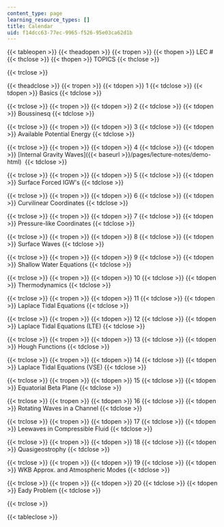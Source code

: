 ```yaml
---
content_type: page
learning_resource_types: []
title: Calendar
uid: f14dcc63-77ec-9965-f526-95e03ca62d1b
---
```


{{< tableopen >}}
{{< theadopen >}}
{{< tropen >}}
{{< thopen >}}
LEC #
{{< thclose >}}
{{< thopen >}}
TOPICS
{{< thclose >}}

{{< trclose >}}

{{< theadclose >}}
{{< tropen >}}
{{< tdopen >}}
1
{{< tdclose >}}
{{< tdopen >}}
Basics
{{< tdclose >}}

{{< trclose >}}
{{< tropen >}}
{{< tdopen >}}
2
{{< tdclose >}}
{{< tdopen >}}
Boussinesq
{{< tdclose >}}

{{< trclose >}}
{{< tropen >}}
{{< tdopen >}}
3
{{< tdclose >}}
{{< tdopen >}}
Available Potential Energy
{{< tdclose >}}

{{< trclose >}}
{{< tropen >}}
{{< tdopen >}}
4
{{< tdclose >}}
{{< tdopen >}}
[Internal Gravity Waves]({{< baseurl >}}/pages/lecture-notes/demo-html) 
{{< tdclose >}}

{{< trclose >}}
{{< tropen >}}
{{< tdopen >}}
5
{{< tdclose >}}
{{< tdopen >}}
Surface Forced IGW's
{{< tdclose >}}

{{< trclose >}}
{{< tropen >}}
{{< tdopen >}}
6
{{< tdclose >}}
{{< tdopen >}}
Curvilinear Coordinates
{{< tdclose >}}

{{< trclose >}}
{{< tropen >}}
{{< tdopen >}}
7
{{< tdclose >}}
{{< tdopen >}}
Pressure-like Coordinates
{{< tdclose >}}

{{< trclose >}}
{{< tropen >}}
{{< tdopen >}}
8
{{< tdclose >}}
{{< tdopen >}}
Surface Waves
{{< tdclose >}}

{{< trclose >}}
{{< tropen >}}
{{< tdopen >}}
9
{{< tdclose >}}
{{< tdopen >}}
Shallow Water Equations
{{< tdclose >}}

{{< trclose >}}
{{< tropen >}}
{{< tdopen >}}
10
{{< tdclose >}}
{{< tdopen >}}
Thermodynamics
{{< tdclose >}}

{{< trclose >}}
{{< tropen >}}
{{< tdopen >}}
11
{{< tdclose >}}
{{< tdopen >}}
Laplace Tidal Equations
{{< tdclose >}}

{{< trclose >}}
{{< tropen >}}
{{< tdopen >}}
12
{{< tdclose >}}
{{< tdopen >}}
Laplace Tidal Equations (LTE)
{{< tdclose >}}

{{< trclose >}}
{{< tropen >}}
{{< tdopen >}}
13
{{< tdclose >}}
{{< tdopen >}}
Hough Functions
{{< tdclose >}}

{{< trclose >}}
{{< tropen >}}
{{< tdopen >}}
14
{{< tdclose >}}
{{< tdopen >}}
Laplace Tidal Equations (VSE)
{{< tdclose >}}

{{< trclose >}}
{{< tropen >}}
{{< tdopen >}}
15
{{< tdclose >}}
{{< tdopen >}}
Equatorial Beta Plane
{{< tdclose >}}

{{< trclose >}}
{{< tropen >}}
{{< tdopen >}}
16
{{< tdclose >}}
{{< tdopen >}}
Rotating Waves in a Channel
{{< tdclose >}}

{{< trclose >}}
{{< tropen >}}
{{< tdopen >}}
17
{{< tdclose >}}
{{< tdopen >}}
Leewaves in Compressible Fluid
{{< tdclose >}}

{{< trclose >}}
{{< tropen >}}
{{< tdopen >}}
18
{{< tdclose >}}
{{< tdopen >}}
Quasigeostrophy
{{< tdclose >}}

{{< trclose >}}
{{< tropen >}}
{{< tdopen >}}
19
{{< tdclose >}}
{{< tdopen >}}
WKB Approx. and Atmospheric Modes
{{< tdclose >}}

{{< trclose >}}
{{< tropen >}}
{{< tdopen >}}
20
{{< tdclose >}}
{{< tdopen >}}
Eady Problem
{{< tdclose >}}

{{< trclose >}}

{{< tableclose >}}